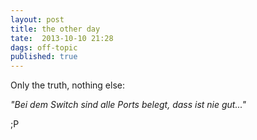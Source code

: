 ```yaml
---
layout: post
title: the other day
tate:  2013-10-10 21:28 
dags: off-topic
published: true
---
```


Only the truth, nothing else:

*"Bei dem Switch sind alle Ports belegt, dass ist nie gut..."*

;P



